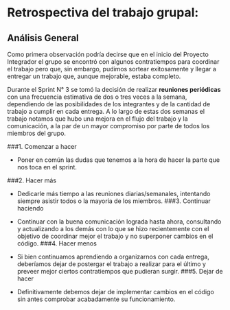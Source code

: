 # Retrospectiva del trabajo grupal:
## Análisis General

Como primera observación podría decirse que en el inicio del Proyecto Integrador el grupo se encontró con algunos contratiempos para coordinar el trabajo pero que, sin embargo, pudimos sortear exitosamente y llegar a entregar un trabajo que, aunque mejorable, estaba completo.  
 
Durante el Sprint N° 3 se tomó la decisión de realizar **reuniones periódicas** con una frecuencia estimativa de dos o tres veces a la semana, dependiendo de las posibilidades de los integrantes y de la cantidad de trabajo a cumplir en cada entrega. A lo largo de estas dos semanas el trabajo notamos que hubo una mejora en el flujo del trabajo y la comunicación, a la par de un mayor compromiso por parte de todos los miembros del grupo.

###1. Comenzar a hacer
- Poner en común las dudas que tenemos a la hora de hacer la parte que nos toca en el sprint.


###2. Hacer más

- Dedicarle más tiempo a las reuniones diarias/semanales, intentando siempre asistir todos o la mayoría de los miembros.
###3. Continuar haciendo

- Continuar con la buena comunicación lograda hasta ahora, consultando y actualizando a los demás con lo que se hizo recientemente con el objetivo de coordinar mejor el trabajo y no superponer cambios en el código.
###4. Hacer menos

- Si bien continuamos aprendiendo a organizarnos con cada entrega, deberíamos dejar de postergar el trabajo a realizar para el último y preveer mejor ciertos contratiempos que pudieran surgir.
###5. Dejar de hacer

- Definitivamente debemos dejar de implementar cambios en el código sin antes comprobar acabadamente su funcionamiento.
